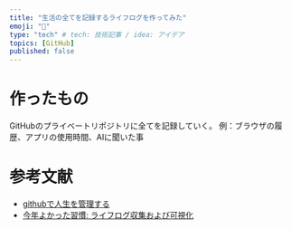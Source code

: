 ```yaml
---
title: "生活の全てを記録するライフログを作ってみた"
emoji: "💨"
type: "tech" # tech: 技術記事 / idea: アイデア
topics: [GitHub]
published: false
---
```


# 作ったもの
GitHubのプライベートリポジトリに全てを記録していく。
例：ブラウザの履歴、アプリの使用時間、AIに聞いた事

# 参考文献
- [githubで人生を管理する](https://zenn.dev/hand_dot/articles/85c9640b7dcc66)
- [今年よかった習慣: ライフログ収集および可視化](https://www.yasuhisay.info/entry/2015/12/21/000843)